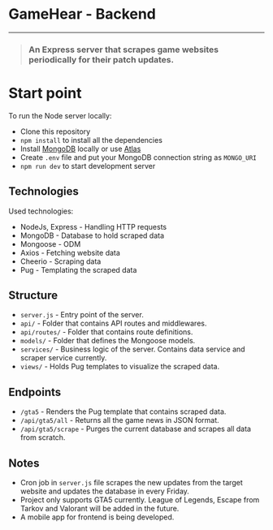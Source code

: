 # GameHear - Backend
---
> ### An Express server that scrapes game websites periodically for their patch updates.

# Start point
To run the Node server locally:
* Clone this repository
* `npm install` to install all the dependencies
* Install [MongoDB](https://docs.mongodb.com/manual/installation/#tutorials) locally or use [Atlas](https://www.mongodb.com/cloud/atlas)
* Create `.env` file and put your MongoDB connection string as `MONGO_URI`
* `npm run dev` to start development server

## Technologies
Used technologies:
* NodeJs, Express - Handling HTTP requests
* MongoDB - Database to hold scraped data
* Mongoose - ODM 
* Axios - Fetching website data
* Cheerio - Scraping data
* Pug - Templating the scraped data

## Structure
* `server.js` - Entry point of the server.
* `api/` - Folder that contains API routes and middlewares.
* `api/routes/` - Folder that contains route definitions. 
* `models/` - Folder that defines the Mongoose models.
* `services/` - Business logic of the server. Contains data service and scraper service currently.
* `views/` - Holds Pug templates to visualize the scraped data.

## Endpoints
* `/gta5` - Renders the Pug template that contains scraped data.
* `/api/gta5/all` - Returns all the game news in JSON format.
* `/api/gta5/scrape` - Purges the current database and scrapes all data from scratch.

## Notes
* Cron job in `server.js` file scrapes the new updates from the target website and updates the database in every Friday.
* Project only supports GTA5 currently. League of Legends, Escape from Tarkov and Valorant will be added in the future.
* A mobile app for frontend is being developed.